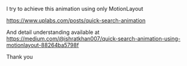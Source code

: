 I try to achieve this animation using only MotionLayout

https://www.uplabs.com/posts/quick-search-animation

And detail understanding available at 
https://medium.com/@ishratkhan007/quick-search-animation-using-motionlayout-88264ba5798f

Thank you
